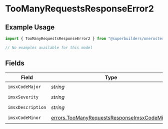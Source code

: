 # TooManyRequestsResponseError2

## Example Usage

```typescript
import { TooManyRequestsResponseError2 } from "@superbuilders/oneroster/models/errors";

// No examples available for this model
```

## Fields

| Field                                                                                                      | Type                                                                                                       | Required                                                                                                   | Description                                                                                                |
| ---------------------------------------------------------------------------------------------------------- | ---------------------------------------------------------------------------------------------------------- | ---------------------------------------------------------------------------------------------------------- | ---------------------------------------------------------------------------------------------------------- |
| `imsxCodeMajor`                                                                                            | *string*                                                                                                   | :heavy_check_mark:                                                                                         | N/A                                                                                                        |
| `imsxSeverity`                                                                                             | *string*                                                                                                   | :heavy_check_mark:                                                                                         | N/A                                                                                                        |
| `imsxDescription`                                                                                          | *string*                                                                                                   | :heavy_check_mark:                                                                                         | N/A                                                                                                        |
| `imsxCodeMinor`                                                                                            | [errors.TooManyRequestsResponseImsxCodeMinor](../../models/errors/toomanyrequestsresponseimsxcodeminor.md) | :heavy_check_mark:                                                                                         | N/A                                                                                                        |